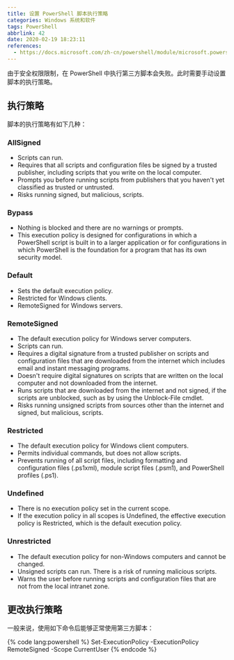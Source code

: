 ```yaml
---
title: 设置 PowerShell 脚本执行策略
categories: Windows 系统和软件
tags: PowerShell
abbrlink: 42
date: 2020-02-19 18:23:11
references:
  - https://docs.microsoft.com/zh-cn/powershell/module/microsoft.powershell.core/about/about_execution_policies?view=powershell-7
---
```

由于安全权限限制，在 PowerShell 中执行第三方脚本会失败。此时需要手动设置脚本的执行策略。

## 执行策略

脚本的执行策略有如下几种：

### AllSigned

- Scripts can run.
- Requires that all scripts and configuration files be signed by a trusted publisher, including scripts that you write on the local computer.
- Prompts you before running scripts from publishers that you haven't yet classified as trusted or untrusted.
- Risks running signed, but malicious, scripts.

### Bypass

- Nothing is blocked and there are no warnings or prompts.
- This execution policy is designed for configurations in which a PowerShell script is built in to a larger application or for configurations in which PowerShell is the foundation for a program that has its own security model.

<!-- more -->

### Default

- Sets the default execution policy.
- Restricted for Windows clients.
- RemoteSigned for Windows servers.

### RemoteSigned

- The default execution policy for Windows server computers.
- Scripts can run.
- Requires a digital signature from a trusted publisher on scripts and configuration files that are downloaded from the internet which includes email and instant messaging programs.
- Doesn't require digital signatures on scripts that are written on the local computer and not downloaded from the internet.
- Runs scripts that are downloaded from the internet and not signed, if the scripts are unblocked, such as by using the Unblock-File cmdlet.
- Risks running unsigned scripts from sources other than the internet and signed, but malicious, scripts.

### Restricted

- The default execution policy for Windows client computers.
- Permits individual commands, but does not allow scripts.
- Prevents running of all script files, including formatting and configuration files (.ps1xml), module script files (.psm1), and PowerShell profiles (.ps1).

### Undefined

- There is no execution policy set in the current scope.
- If the execution policy in all scopes is Undefined, the effective execution policy is Restricted, which is the default execution policy.

### Unrestricted

- The default execution policy for non-Windows computers and cannot be changed.
- Unsigned scripts can run. There is a risk of running malicious scripts.
- Warns the user before running scripts and configuration files that are not from the local intranet zone.

## 更改执行策略

一般来说，使用如下命令后能够正常使用第三方脚本：

{% code lang:powershell %}
Set-ExecutionPolicy -ExecutionPolicy RemoteSigned -Scope CurrentUser
{% endcode %}
